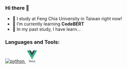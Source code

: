 ### Hi there 👋

- 🤔 I study at Feng Chia University in Taiwan right now!
- 🌱 I’m currently learning **CodeBERT**
- 🔭 In my past study, I have learn...


<h3 align="left">Languages and Tools:</h3>
<p align="left">
  <a href="https://www.python.org/" target="_blank">
    <img src="https://user-images.githubusercontent.com/29877260/222379257-6507f783-38b6-4cfb-b333-c62ab3695b13.png" alt="python" width="40" height="40"/>
  </a> 
  <a href="https://vuejs.org/" target="_blank">
    <img src="https://raw.githubusercontent.com/devicons/devicon/master/icons/vuejs/vuejs-original-wordmark.svg" alt="vuejs" width="40" height="40"/> 
  </a>
</p>


<!--
**ShowXD/ShowXD** is a ✨ _special_ ✨ repository because its `README.md` (this file) appears on your GitHub profile.

Here are some ideas to get you started:

- 🔭 I’m currently working on ...
- 🌱 I’m currently learning ...
- 👯 I’m looking to collaborate on ...
- 🤔 I’m looking for help with ...
- 💬 Ask me about ...
- 📫 How to reach me: ...
- 😄 Pronouns: ...
- ⚡ Fun fact: ...
-->
